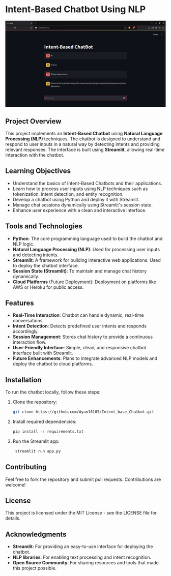 # Intent-Based Chatbot Using NLP

![Chatbot Image](CHATBOT/Images/Demo.png) 

## Project Overview

This project implements an **Intent-Based Chatbot** using **Natural Language Processing (NLP)** techniques. The chatbot is designed to understand and respond to user inputs in a natural way by detecting intents and providing relevant responses. The interface is built using **Streamlit**, allowing real-time interaction with the chatbot.

## Learning Objectives

- Understand the basics of Intent-Based Chatbots and their applications.
- Learn how to process user inputs using NLP techniques such as tokenization, intent detection, and entity recognition.
- Develop a chatbot using Python and deploy it with Streamlit.
- Manage chat sessions dynamically using Streamlit's session state.
- Enhance user experience with a clean and interactive interface.

## Tools and Technologies

- **Python**: The core programming language used to build the chatbot and NLP logic.
- **Natural Language Processing (NLP)**: Used for processing user inputs and detecting intents.
- **Streamlit**: A framework for building interactive web applications. Used to deploy the chatbot interface.
- **Session State (Streamlit)**: To maintain and manage chat history dynamically.
- **Cloud Platforms** (Future Deployment): Deployment on platforms like AWS or Heroku for public access.

## Features

- **Real-Time Interaction**: Chatbot can handle dynamic, real-time conversations.
- **Intent Detection**: Detects predefined user intents and responds accordingly.
- **Session Management**: Stores chat history to provide a continuous interaction flow.
- **User-Friendly Interface**: Simple, clean, and responsive chatbot interface built with Streamlit.
- **Future Enhancements**: Plans to integrate advanced NLP models and deploy the chatbot to cloud platforms.

## Installation

To run the chatbot locally, follow these steps:

1. Clone the repository:
   ```bash
   git clone https://github.com/Ayan16105/Intent_base_Chatbot.git
2. Install required dependencies:
   ```bash
   pip install -r requirements.txt
3. Run the Streamlit app:
   ```bash
    streamlit run app.py
## Contributing
Feel free to fork the repository and submit pull requests. Contributions are welcome!
## License
This project is licensed under the MIT License - see the LICENSE file for details.
## Acknowledgments
- **Streamlit**: For providing an easy-to-use interface for deploying the chatbot.
- **NLP libraries**: For enabling text processing and intent recognition.
- **Open Source Community**: For sharing resources and tools that made this project possible.


   
   
